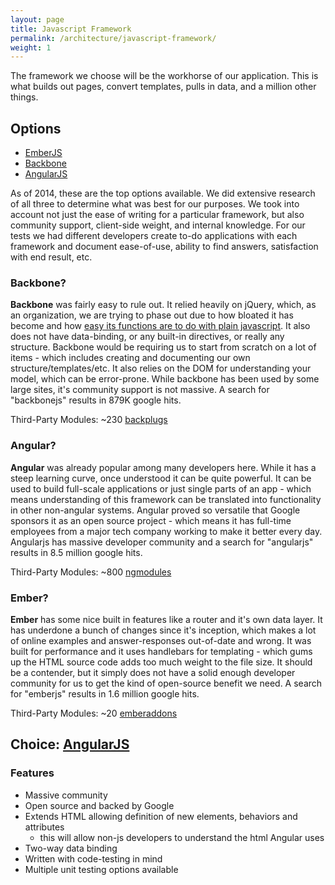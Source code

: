 ```yaml
---
layout: page
title: Javascript Framework 
permalink: /architecture/javascript-framework/
weight: 1
---
```


The framework we choose will be the workhorse of our application. This is what builds out pages, convert templates, pulls in data, and a million other things.

## Options
* [EmberJS](http://emberjs.com)
* [Backbone](http://backbonejs.org)
* [AngularJS](https://angularjs.org)

As of 2014, these are the top options available. We did extensive research of all three to determine what was best for our purposes. We took into account not just the ease of writing for a particular framework, but also community support, client-side weight, and internal knowledge. For our tests we had different developers create to-do applications with each framework and document ease-of-use, ability to find answers, satisfaction with end result, etc.

### Backbone?
**Backbone** was fairly easy to rule out. It relied heavily on jQuery, which, as an organization, we are trying to phase out due to how bloated it has become and how [easy its functions are to do with plain javascript](http://youmightnotneedjquery.com). It also does not have data-binding, or any built-in directives, or really any structure. Backbone would be requiring us to start from scratch on a lot of items - which includes creating and documenting our own structure/templates/etc. It also relies on the DOM for understanding your model, which can be error-prone. While backbone has been used by some large sites, it's community support is not massive. A search for "backbonejs" results in 879K google hits.

Third-Party Modules: ~230 [backplugs](http://backplug.io/)

### Angular?
**Angular** was already popular among many developers here. While it has a steep learning curve, once understood it can be quite powerful. It can be used to build full-scale applications or just single parts of an app - which means understanding of this framework can be translated into functionality in other non-angular systems. Angular proved so versatile that Google sponsors it as an open source project - which means it has full-time employees from a major tech company working to make it better every day. Angularjs has massive developer community and a search for "angularjs" results in 8.5 million google hits.

Third-Party Modules: ~800 [ngmodules](http://ngmodules.org)

### Ember?
**Ember** has some nice built in features like a router and it's own data layer. It has underdone a bunch of changes since it's inception, which makes a lot of online examples and answer-responses out-of-date and wrong. It was built for performance and it uses handlebars for templating - which gums up the HTML source code adds too much weight to the file size. It should be a contender, but it simply does not have a solid enough developer community for us to get the kind of open-source benefit we need. A search for "emberjs" results in 1.6 million google hits.

Third-Party Modules: ~20 [emberaddons](http://emberaddons.com/)

## Choice: [AngularJS](https://angularjs.org)
### Features
* Massive community
* Open source and backed by Google
* Extends HTML allowing definition of new elements, behaviors and attributes
    * this will allow non-js developers to understand the html Angular uses
* Two-way data binding
* Written with code-testing in mind
* Multiple unit testing options available
